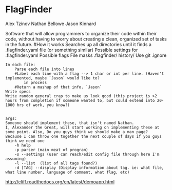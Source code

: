 FlagFinder
==========

Alex Tzinov
Nathan Bellowe
Jason Kinnard

Software that will allow programmers to organize their code within their code, without having to worry about creating a clean, organized set of tasks in the future.
#How it works
	Searches up all directories until it finds a .flagfinder.yaml file (or something similar)
	Possible settings for .flagfinder.yaml
		Possible flags
		File masks
		.flagfinder/
			history/
		Use git .ignore
	
	In each file:
		Parse each file into lines 
		#Label each line with a flag --> 1 char or int per line. (Haven't implemented, maybe `Jason` would like to?
			in process
		#Return a mashup of that info. `Jason`
	Write specs
	Write random general crap to make us look good (this project is >2 hours from completion if someone wanted to, but could extend into 20-1000 hrs of work, you know?)
		

	args:
	Someone should implement these, that isn't named Nathan.
    I, Alexander the Great, will start working on implementing these at some point. Also, Do you guys think we should make a man page? 
    Because I can throw one together the next couple of days if you guys think we need one
		-h help  
		-p parser (main meat of program)
		-s --settings (user can reach/edit config file through here I'm assuming) 
		-l --list  (list of all tags found?)
        -d [TAG] --display (Display information about tag. ie: what file, what line number, language of comment, what flag, etc)
	
	
http://cliff.readthedocs.org/en/latest/demoapp.html
   
